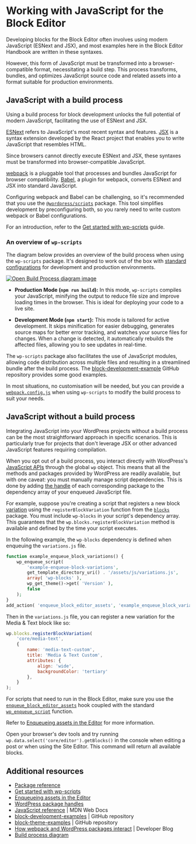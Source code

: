 # Working with JavaScript for the Block Editor

Developing blocks for the Block Editor often involves using modern JavaScript (ESNext and JSX), and most examples here in the Block Editor Handbook are written in these syntaxes.

However, this form of JavaScript must be transformed into a browser-compatible format, necessitating a build step. This process transforms, bundles, and optimizes JavaScript source code and related assets into a format suitable for production environments.

## JavaScript with a build process

Using a build process for block development unlocks the full potential of modern JavaScript, facilitating the use of ESNext and JSX.

[ESNext](https://developer.mozilla.org/en-US/docs/Web/JavaScript/JavaScript_technologies_overview#standardization_process) refers to JavaScript's most recent syntax and features. [JSX](https://react.dev/learn/writing-markup-with-jsx) is a syntax extension developed by the React project that enables you to write JavaScript that resembles HTML.

Since browsers cannot directly execute ESNext and JSX, these syntaxes must be transformed into browser-compatible JavaScript.

[webpack](https://webpack.js.org/concepts/why-webpack/) is a pluggable tool that processes and bundles JavaScript for browser compatibility. [Babel](https://babeljs.io/), a plugin for webpack, converts ESNext and JSX into standard JavaScript.

Configuring webpack and Babel can be challenging, so it's recommended that you use the [`@wordpress/scripts`](https://developer.wordpress.org/block-editor/reference-guides/packages/packages-scripts/) package. This tool simplifies development by preconfiguring both, so you rarely need to write custom webpack or Babel configurations.

For an introduction, refer to the [Get started with wp-scripts](/docs/getting-started/devenv/get-started-with-wp-scripts.md) guide.

### An overview of `wp-scripts`

The diagram below provides an overview of the build process when using the `wp-scripts` package. It's designed to work out of the box with [standard configurations](/docs/getting-started/devenv/get-started-with-wp-scripts.md#basic-usage) for development and production environments.

[![Open Build Process diagram image](https://developer.wordpress.org/files/2023/11/build-process.png)](https://developer.wordpress.org/files/2023/11/build-process.png "Open Build Process diagram image")

- **Production Mode (`npm run build`):** In this mode, `wp-scripts` compiles your JavaScript, minifying the output to reduce file size and improve loading times in the browser. This is ideal for deploying your code to a live site.

- **Development Mode (`npm start`):** This mode is tailored for active development. It skips minification for easier debugging, generates source maps for better error tracking, and watches your source files for changes. When a change is detected, it automatically rebuilds the affected files, allowing you to see updates in real-time.

The `wp-scripts` package also facilitates the use of JavaScript modules, allowing code distribution across multiple files and resulting in a streamlined bundle after the build process. The [block-development-example](https://github.com/WordPress/block-development-examples/tree/trunk/plugins/data-basics-59c8f8) GitHub repository provides some good examples.

<div class="callout callout-tip">
    In most situations, no customisation will be needed, but you can provide a <a href="https://developer.wordpress.org/block-editor/reference-guides/packages/packages-scripts/#provide-your-own-webpack-config"><code>webpack.config.js</code></a> when using <code>wp-scripts</code> to modify the build process to suit your needs.
</div>

## JavaScript without a build process

Integrating JavaScript into your WordPress projects without a build process can be the most straightforward approach in specific scenarios. This is particularly true for projects that don't leverage JSX or other advanced JavaScript features requiring compilation.

When you opt out of a build process, you interact directly with WordPress's [JavaScript APIs](/docs/reference-guides/packages.md) through the global `wp` object. This means that all the methods and packages provided by WordPress are readily available, but with one caveat: you must manually manage script dependencies. This is done by adding [the handle](/docs/contributors/code/scripts.md) of each corresponding package to the dependency array of your enqueued JavaScript file.

For example, suppose you're creating a script that registers a new block [variation](/docs/reference-guides/block-api/block-variations.md) using the `registerBlockVariation` function from the [`blocks`](/packages/blocks/README.md) package. You must include `wp-blocks` in your script's dependency array. This guarantees that the `wp.blocks.registerBlockVariation` method is available and defined by the time your script executes.

In the following example, the `wp-blocks` dependency is defined when enqueuing the `variations.js` file.

```php
function example_enqueue_block_variations() {
	wp_enqueue_script(
		'example-enqueue-block-variations',
		get_template_directory_uri() . '/assets/js/variations.js',
		array( 'wp-blocks' ),
		wp_get_theme()->get( 'Version' ),
		false
	);
}
add_action( 'enqueue_block_editor_assets', 'example_enqueue_block_variations' );
```

Then in the `variations.js` file, you can register a new variation for the Media & Text block like so:

```js
wp.blocks.registerBlockVariation(
	'core/media-text',
	{
		name: 'media-text-custom',
		title: 'Media & Text Custom',
		attributes: {
			align: 'wide',
			backgroundColor: 'tertiary'
		},
	}
);
```

For scripts that need to run in the Block Editor, make sure you use the [`enqueue_block_editor_assets`](https://developer.wordpress.org/reference/hooks/enqueue_block_editor_assets/) hook coupled with the standard [`wp_enqueue_script`](https://developer.wordpress.org/reference/functions/wp_enqueue_script/) function.

Refer to [Enqueueing assets in the Editor](/docs/how-to-guides/enqueueing-assets-in-the-editor.md) for more information.

<div class="callout callout-tip">
    Open your browser's dev tools and try running <code>wp.data.select('core/editor').getBlocks()</code> in the console when editing a post or when using the Site Editor. This command will return all available blocks.
</div>

## Additional resources

- [Package reference](/docs/reference-guides/packages.md)
- [Get started with wp-scripts](/docs/getting-started/devenv/get-started-with-wp-scripts.md)
- [Enqueueing assets in the Editor](/docs/how-to-guides/enqueueing-assets-in-the-editor.md)
- [WordPress package handles](/docs/contributors/code/scripts.md)
- [JavaScript reference](https://developer.mozilla.org/en-US/docs/Web/JavaScript) | MDN Web Docs
- [block-development-examples](https://github.com/WordPress/block-development-examples) | GitHub repository
- [block-theme-examples](https://github.com/wptrainingteam/block-theme-examples) | GitHub repository
- [How webpack and WordPress packages interact](https://developer.wordpress.org/news/2023/04/how-webpack-and-wordpress-packages-interact/) | Developer Blog
- [Build process diagram](https://excalidraw.com/#json=4aNG9JUti3pMnsfoga35b,ihEAI8p5dwkpjWr6gQmjuw)
